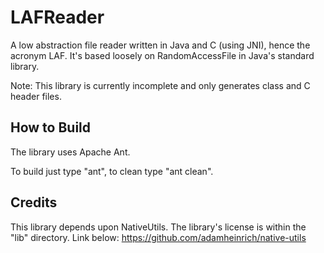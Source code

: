 # LAFReader
A low abstraction file reader written in Java and C (using JNI), hence the acronym LAF. It's based loosely on RandomAccessFile in Java's standard library.

Note: This library is currently incomplete and only generates class and C header files.

## How to Build
The library uses Apache Ant.

To build just type "ant", to clean type "ant clean".

## Credits
This library depends upon NativeUtils. The library's license is within the "lib" directory. Link below:
https://github.com/adamheinrich/native-utils
